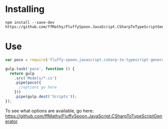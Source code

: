 # Installing
```shell
npm install --save-dev https://github.com/ffMathy/FluffySpoon.JavaScript.CSharpToTypeScriptGenerator.Gulp.git
```

# Use
```javascript
var poco = require('fluffy-spoon.javascript.csharp-to-typescript-generator.gulp');

gulp.task('poco', function () {
  return gulp
    .src('Models/*.cs')
    .pipe(poco({
      //options go here
    }))
    .pipe(gulp.dest('Scripts'));
});
```

To see what options are available, go here: https://github.com/ffMathy/FluffySpoon.JavaScript.CSharpToTypeScriptGenerator
